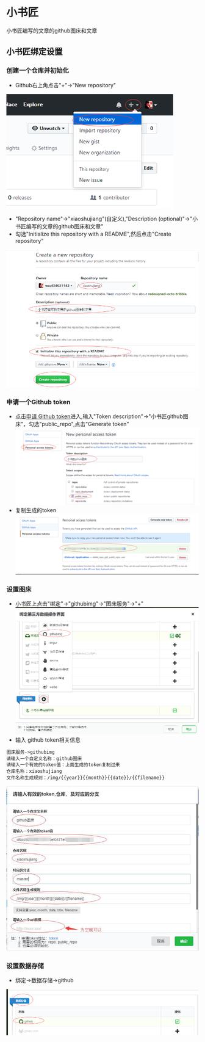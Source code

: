 # 小书匠
小书匠编写的文章的github图床和文章

## 小书匠绑定设置

### 创建一个仓库并初始化
- Github右上角点击"+"->"New repository"

![1](https://www.github.com/wss434631143/xiaoshujiang/raw/master/img/20181118/1542530371232.png)
- "Repository name"->"xiaoshujiang"(自定义),"Description (optional)"->"小书匠编写的文章的github图床和文章"
- 勾选"Initialize this repository with a README",然后点击"Create repository"

![2](https://www.github.com/wss434631143/xiaoshujiang/raw/master/img/20181118/1542530848951.png)

### 申请一个Github token
- 点击[申请 Github token](https://github.com/settings/tokens/new)进入,输入"Token description"->"小书匠github图床"，勾选"public_repo",点击"Generate token"
![1](https://www.github.com/wss434631143/xiaoshujiang/raw/master/img/20181118/1542530058206.png)
- 复制生成的token
![2](https://www.github.com/wss434631143/xiaoshujiang/raw/master/img/20181118/1542532117577.png)
### 设置图床
- 小书匠上点击"绑定"->"githubimg"->"图床服务"->"+"
![1](https://www.github.com/wss434631143/xiaoshujiang/raw/master/img/20181118/1542530043611.png)
- 输入 github token相关信息

``` html
图床服务->githubimg
请输入一个自定义名称：github图床
请输入一个有效的token值：上面生成的token复制过来
仓库名称：xiaoshujiang
文件名称生成规则：/img/{{year}}{{month}}{{date}}/{{filename}}
```
![4](https://www.github.com/wss434631143/xiaoshujiang/raw/master/img/20181118/1542531983629.png)


### 设置数据存储
- 绑定->数据存储->github

![1](https://www.github.com/wss434631143/xiaoshujiang/raw/master/img/20181118/1542532276971.png)